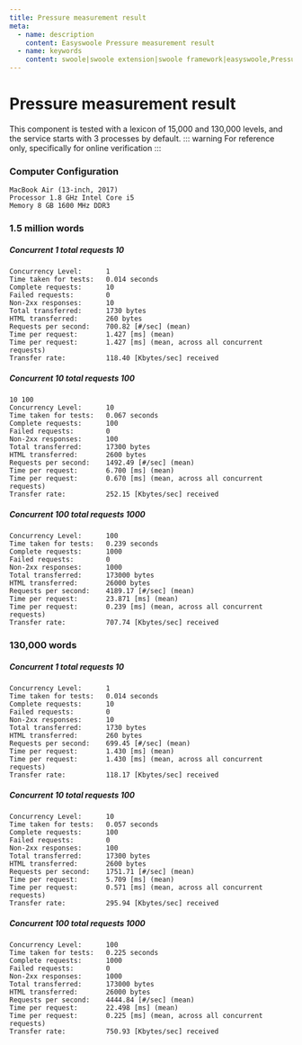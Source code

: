 ```yaml
---
title: Pressure measurement result
meta:
  - name: description
    content: Easyswoole Pressure measurement result
  - name: keywords
    content: swoole|swoole extension|swoole framework|easyswoole,Pressure measurement result
---
```


# Pressure measurement result
This component is tested with a lexicon of 15,000 and 130,000 levels, and the service starts with 3 processes by default.
::: warning
For reference only, specifically for online verification
:::

### Computer Configuration
```
MacBook Air (13-inch, 2017)
Processor 1.8 GHz Intel Core i5
Memory 8 GB 1600 MHz DDR3
```

### 1.5 million words

##### Concurrent 1 total requests 10

```
Concurrency Level:      1
Time taken for tests:   0.014 seconds
Complete requests:      10
Failed requests:        0
Non-2xx responses:      10
Total transferred:      1730 bytes
HTML transferred:       260 bytes
Requests per second:    700.82 [#/sec] (mean)
Time per request:       1.427 [ms] (mean)
Time per request:       1.427 [ms] (mean, across all concurrent requests)
Transfer rate:          118.40 [Kbytes/sec] received
```

##### Concurrent 10 total requests 100

```
10 100
Concurrency Level:      10
Time taken for tests:   0.067 seconds
Complete requests:      100
Failed requests:        0
Non-2xx responses:      100
Total transferred:      17300 bytes
HTML transferred:       2600 bytes
Requests per second:    1492.49 [#/sec] (mean)
Time per request:       6.700 [ms] (mean)
Time per request:       0.670 [ms] (mean, across all concurrent requests)
Transfer rate:          252.15 [Kbytes/sec] received
```

##### Concurrent 100 total requests 1000

```
Concurrency Level:      100
Time taken for tests:   0.239 seconds
Complete requests:      1000
Failed requests:        0
Non-2xx responses:      1000
Total transferred:      173000 bytes
HTML transferred:       26000 bytes
Requests per second:    4189.17 [#/sec] (mean)
Time per request:       23.871 [ms] (mean)
Time per request:       0.239 [ms] (mean, across all concurrent requests)
Transfer rate:          707.74 [Kbytes/sec] received
```

### 130,000 words

##### Concurrent 1 total requests 10

```
Concurrency Level:      1
Time taken for tests:   0.014 seconds
Complete requests:      10
Failed requests:        0
Non-2xx responses:      10
Total transferred:      1730 bytes
HTML transferred:       260 bytes
Requests per second:    699.45 [#/sec] (mean)
Time per request:       1.430 [ms] (mean)
Time per request:       1.430 [ms] (mean, across all concurrent requests)
Transfer rate:          118.17 [Kbytes/sec] received
```

##### Concurrent 10 total requests 100

```
Concurrency Level:      10
Time taken for tests:   0.057 seconds
Complete requests:      100
Failed requests:        0
Non-2xx responses:      100
Total transferred:      17300 bytes
HTML transferred:       2600 bytes
Requests per second:    1751.71 [#/sec] (mean)
Time per request:       5.709 [ms] (mean)
Time per request:       0.571 [ms] (mean, across all concurrent requests)
Transfer rate:          295.94 [Kbytes/sec] received
```

##### Concurrent 100 total requests 1000

```
Concurrency Level:      100
Time taken for tests:   0.225 seconds
Complete requests:      1000
Failed requests:        0
Non-2xx responses:      1000
Total transferred:      173000 bytes
HTML transferred:       26000 bytes
Requests per second:    4444.84 [#/sec] (mean)
Time per request:       22.498 [ms] (mean)
Time per request:       0.225 [ms] (mean, across all concurrent requests)
Transfer rate:          750.93 [Kbytes/sec] received
```

